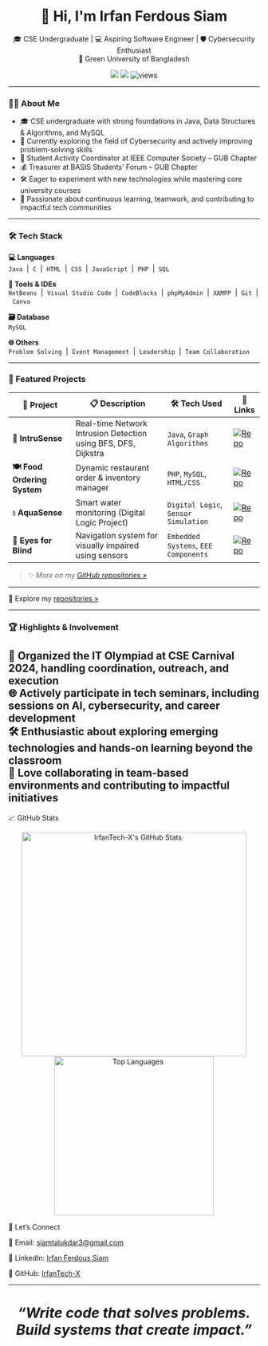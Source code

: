 <h1 align="center">👋 Hi, I'm Irfan Ferdous Siam</h1>

<p align="center">
  🎓 CSE Undergraduate | 💻 Aspiring Software Engineer | 🛡️ Cybersecurity Enthusiast<br>
  📍 Green University of Bangladesh
</p>

<p align="center">
  <a href="mailto:siamtalukdar3@gmail.com"><img src="https://img.shields.io/badge/Gmail-%23D14836.svg?&style=flat&logo=gmail&logoColor=white" /></a>
  <a href="https://linkedin.com/in/yourprofile"><img src="https://img.shields.io/badge/LinkedIn-%230077B5.svg?&style=flat&logo=linkedin&logoColor=white" /></a>
  <img src="https://komarev.com/ghpvc/?username=irfanferdoussiam&label=Profile+Views" alt="views"/>
</p>

---

### 🧑‍💻 About Me
- 🎓 CSE undergraduate with strong foundations in Java, Data Structures & Algorithms, and MySQL  
- 🔐 Currently exploring the field of Cybersecurity and actively improving problem-solving skills
- 💼 Student Activity Coordinator at IEEE Computer Society – GUB Chapter
- 💰 Treasurer at BASIS Students’ Forum – GUB Chapter
- 🛠️ Eager to experiment with new technologies while mastering core university courses
- 🌱 Passionate about continuous learning, teamwork, and contributing to impactful tech communities

---

### 🛠️ Tech Stack  

**💻 Languages**  
`Java` &nbsp;|&nbsp; `C` &nbsp;|&nbsp; `HTML` &nbsp;|&nbsp; `CSS` &nbsp;|&nbsp; `JavaScript` &nbsp;|&nbsp; `PHP` &nbsp;|&nbsp; `SQL`

**🧰 Tools & IDEs**  
`NetBeans` &nbsp;|&nbsp; `Visual Studio Code` &nbsp;|&nbsp; `CodeBlocks` &nbsp;|&nbsp; `phpMyAdmin` &nbsp;|&nbsp; `XAMPP` &nbsp;|&nbsp; `Git` &nbsp;|&nbsp; `Canva`

**🗃️ Database**  
`MySQL`

**🌐 Others**  
`Problem Solving` &nbsp;|&nbsp; `Event Management` &nbsp;|&nbsp; `Leadership` &nbsp;|&nbsp; `Team Collaboration`

---

### 🚀 Featured Projects

| 💼 Project | 📋 Description | 🛠️ Tech Used | 🔗 Links |
|-----------|----------------|--------------|-----------|
| **🔐 IntruSense** | Real-time Network Intrusion Detection using BFS, DFS, Dijkstra | `Java`, `Graph Algorithms` | [![Repo](https://img.shields.io/badge/View--Repo-181717?style=flat&logo=github&logoColor=white)](https://github.com/irfanferdoussiam/intrusense) |
| **🍽️ Food Ordering System** | Dynamic restaurant order & inventory manager | `PHP`, `MySQL`, `HTML/CSS` | [![Repo](https://img.shields.io/badge/View--Repo-181717?style=flat&logo=github&logoColor=white)](https://github.com/irfanferdoussiam/online-food-ordering-system) |
| **💧 AquaSense** | Smart water monitoring (Digital Logic Project) | `Digital Logic`, `Sensor Simulation` | [![Repo](https://img.shields.io/badge/View--Repo-181717?style=flat&logo=github&logoColor=white)](https://github.com/irfanferdoussiam/aquasense) |
| **🦯 Eyes for Blind** | Navigation system for visually impaired using sensors | `Embedded Systems`, `EEE Components` | [![Repo](https://img.shields.io/badge/View--Repo-181717?style=flat&logo=github&logoColor=white)](https://github.com/irfanferdoussiam/eyes-for-blind) |

> ✨ _More on my [GitHub repositories »](https://github.com/IrfanTech-X?tab=repositories)_
---

🧠 Explore my [repositories »](https://github.com/irfanferdoussiam?tab=repositories)

---

### 🏆 Highlights & Involvement

🎤 Organized the **IT Olympiad** at CSE Carnival 2024, handling coordination, outreach, and execution  
🌐 Actively participate in **tech seminars**, including sessions on AI, cybersecurity, and career development  
🛠️ Enthusiastic about exploring emerging technologies and hands-on learning beyond the classroom  
🤝 Love collaborating in team-based environments and contributing to impactful initiatives
---

📈 GitHub Stats
<p align="center">

  <a href="https://github.com/IrfanTech-X" target="_blank" rel="noopener">
    <img 
      src="https://github-readme-stats.vercel.app/api?username=IrfanTech-X&show_icons=true&theme=radical&count_private=true&hide_title=true&hide_border=true&bg_color=0d1117&icon_color=ff79c6&text_color=c9d1d9&line_height=27&border_radius=15"
      alt="IrfanTech-X's GitHub Stats" width="450" />
  </a>

  <a href="https://github.com/IrfanTech-X?tab=repositories" target="_blank" rel="noopener">
    <img 
      src="https://github-readme-stats.vercel.app/api/top-langs/?username=IrfanTech-X&layout=compact&theme=radical&hide_border=true&bg_color=0d1117&icon_color=ff79c6&text_color=c9d1d9&border_radius=15"
      alt="Top Languages" width="320" />
  </a>

</p>

🤝 Let’s Connect

📧 Email: siamtalukdar3@gmail.com

🔗 LinkedIn: [Irfan Ferdous Siam](https://linkedin.com/in/irfan-ferdous-siam)

🐙 GitHub: [IrfanTech-X](https://github.com/IrfanTech-X?tab=followers)

---

<h1> <p align="center"><i>“Write code that solves problems. Build systems that create impact.”</i></p> </h1>
